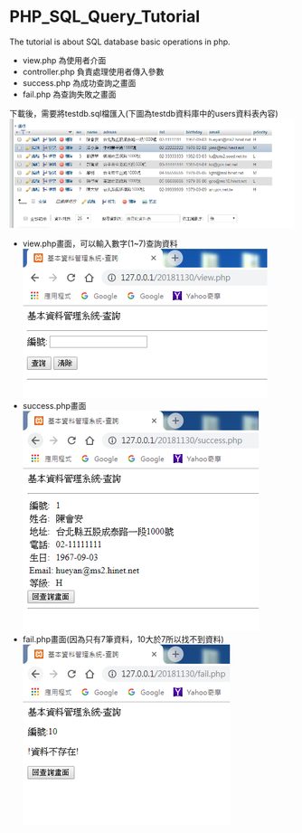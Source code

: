 # PHP_SQL_Query_Tutorial
The tutorial is about SQL database basic operations in php. 

* view.php 為使用者介面
* controller.php 負責處理使用者傳入參數
* success.php 為成功查詢之畫面
* fail.php 為查詢失敗之畫面


下載後，需要將testdb.sql檔匯入(下圖為testdb資料庫中的users資料表內容) <br/>
![0](images/0.PNG) 

* view.php畫面，可以輸入數字(1~7)查詢資料 <br/>
![1](images/1.PNG)  <br/>
* success.php畫面 <br/>
![2](images/2.PNG)  <br/>
* fail.php畫面(因為只有7筆資料，10大於7所以找不到資料) <br/>
![3](images/3.PNG)  <br/>


